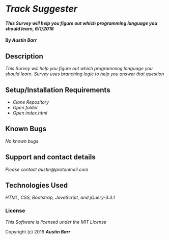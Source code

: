 # _Track Suggester_

#### _This Survey will help you figure out which programming language you should learn, 6/1/2018_

#### By _**Austin Barr**_

## Description

_This Survey will help you figure out which programming language you should learn. Survey uses branching logic to help you answer that question_

## Setup/Installation Requirements

* _Clone Repository_
* _Open folder_
* _Open index.html_


## Known Bugs

_No known bugs_

## Support and contact details

_Please contact austin@protonmail.com_

## Technologies Used

_HTML, CSS, Bootstrap, JavaScript, and jQuery-3.3.1_

### License

*This Software is licensed under the MIT License*

Copyright (c) 2016 **_Austin Barr_**

